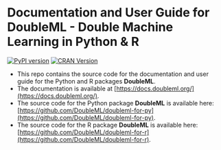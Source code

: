 # Documentation and User Guide for DoubleML - Double Machine Learning in Python & R

[![PyPI version](https://badge.fury.io/py/DoubleML.svg)](https://badge.fury.io/py/DoubleML)
[![CRAN Version](https://www.r-pkg.org/badges/version/DoubleML)](https://cran.r-project.org/package=DoubleML)

- This repo contains the source code for the documentation and user guide for the Python and R packages **DoubleML**.
- The documentation is available at [https://docs.doubleml.org/](https://docs.doubleml.org/).
- The source code for the Python package **DoubleML** is available here: [https://github.com/DoubleML/doubleml-for-py](https://github.com/DoubleML/doubleml-for-py).
- The source code for the R package **DoubleML** is available here: [https://github.com/DoubleML/doubleml-for-r](https://github.com/DoubleML/doubleml-for-r).

